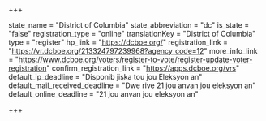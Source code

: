 +++

state_name = "District of Columbia"
state_abbreviation = "dc"
is_state = "false"
registration_type = "online"
translationKey = "District of Columbia"
type = "register"
hp_link = "https://dcboe.org/"
registration_link = "https://vr.dcboe.org/213324797239968?agency_code=12"
more_info_link = "https://www.dcboe.org/voters/register-to-vote/register-update-voter-registration"
confirm_registration_link = "https://apps.dcboe.org/vrs"
default_ip_deadline = "Disponib jiska tou jou Eleksyon an"
default_mail_received_deadline = "Dwe rive 21 jou anvan jou eleksyon an"
default_online_deadline = "21 jou anvan jou eleksyon an"

+++